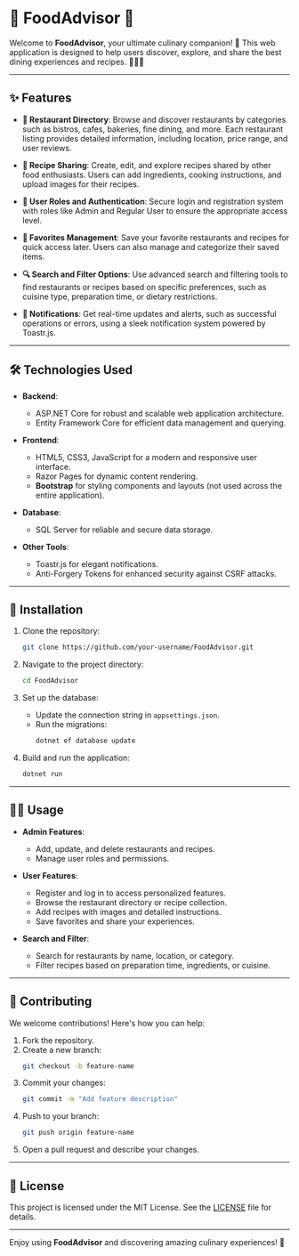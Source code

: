 # 🍴 FoodAdvisor 🍴

Welcome to **FoodAdvisor**, your ultimate culinary companion! 🌟 This web application is designed to help users discover, explore, and share the best dining experiences and recipes. 🥗🍔🍰

---

## ✨ Features

- **📍 Restaurant Directory**: Browse and discover restaurants by categories such as bistros, cafes, bakeries, fine dining, and more. Each restaurant listing provides detailed information, including location, price range, and user reviews.

- **📖 Recipe Sharing**: Create, edit, and explore recipes shared by other food enthusiasts. Users can add ingredients, cooking instructions, and upload images for their recipes.

- **🔐 User Roles and Authentication**: Secure login and registration system with roles like Admin and Regular User to ensure the appropriate access level.

- **💾 Favorites Management**: Save your favorite restaurants and recipes for quick access later. Users can also manage and categorize their saved items.

- **🔍 Search and Filter Options**: Use advanced search and filtering tools to find restaurants or recipes based on specific preferences, such as cuisine type, preparation time, or dietary restrictions.

- **📢 Notifications**: Get real-time updates and alerts, such as successful operations or errors, using a sleek notification system powered by Toastr.js.

---

## 🛠️ Technologies Used

- **Backend**:
  - ASP.NET Core for robust and scalable web application architecture.
  - Entity Framework Core for efficient data management and querying.

- **Frontend**:
  - HTML5, CSS3, JavaScript for a modern and responsive user interface.
  - Razor Pages for dynamic content rendering.
  - **Bootstrap** for styling components and layouts (not used across the entire application).

- **Database**:
  - SQL Server for reliable and secure data storage.

- **Other Tools**:
  - Toastr.js for elegant notifications.
  - Anti-Forgery Tokens for enhanced security against CSRF attacks.

---

## 🚀 Installation

1. Clone the repository:
   ```bash
   git clone https://github.com/your-username/FoodAdvisor.git
   ```

2. Navigate to the project directory:
   ```bash
   cd FoodAdvisor
   ```

3. Set up the database:
   - Update the connection string in `appsettings.json`.
   - Run the migrations:
     ```bash
     dotnet ef database update
     ```

4. Build and run the application:
   ```bash
   dotnet run
   ```

---

## 🧑‍🍳 Usage

- **Admin Features**:
  - Add, update, and delete restaurants and recipes.
  - Manage user roles and permissions.

- **User Features**:
  - Register and log in to access personalized features.
  - Browse the restaurant directory or recipe collection.
  - Add recipes with images and detailed instructions.
  - Save favorites and share your experiences.

- **Search and Filter**:
  - Search for restaurants by name, location, or category.
  - Filter recipes based on preparation time, ingredients, or cuisine.

---

## 🤝 Contributing

We welcome contributions! Here's how you can help:

1. Fork the repository.
2. Create a new branch:
   ```bash
   git checkout -b feature-name
   ```
3. Commit your changes:
   ```bash
   git commit -m "Add feature description"
   ```
4. Push to your branch:
   ```bash
   git push origin feature-name
   ```
5. Open a pull request and describe your changes.

---

## 📄 License

This project is licensed under the MIT License. See the [LICENSE](LICENSE) file for details.

---

Enjoy using **FoodAdvisor** and discovering amazing culinary experiences! 🥂
